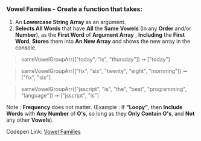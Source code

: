 ### Vowel Families - Create a function that takes: 

1. An **Lowercase String Array** as an argument. 
1. **Selects All Words** that have **All** the **Same Vowels** (In any **Order** and/or **Number**), as the **First Word** of **Argument Array** , **Including** the **First Word**, **Stores** them into **An New Array** and shows the new array in the console.

> sameVowelGroupArr(["today", "is", "thursday"]) ➞ ["today"] 

> sameVowelGroupArr(["fix", "six", "twenty", "eight", "mornning"]) ➞ ["fix", "six"]

> sameVowelGroupArr(["jsscript", "is", "the", "best", "programming", "language"]) ➞ ["jsscript", "is"]

Note : **Frequency** does not matter. (Example : If **"Loopy"**, then **Include Words** with **Any Number** of **O's**, so long as they **Only Contain O's**, and **Not** any other **Vowels**).

Codepen Link: [Vowel Families](https://codepen.io/naveencoder/pen/QWWvroe?editors=0012)